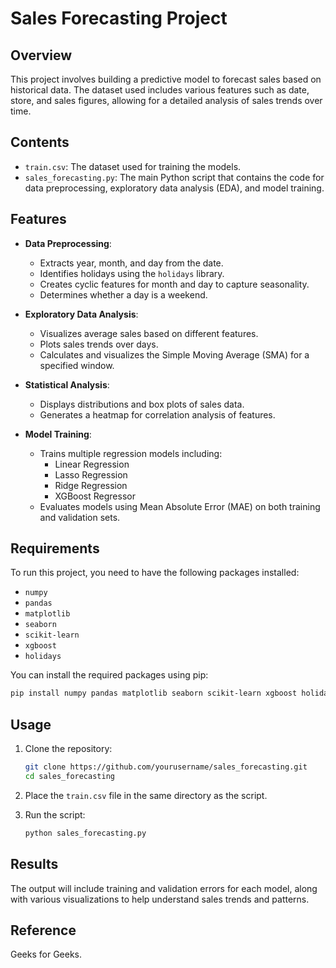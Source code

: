 # Sales Forecasting Project

## Overview

This project involves building a predictive model to forecast sales based on historical data. The dataset used includes various features such as date, store, and sales figures, allowing for a detailed analysis of sales trends over time.

## Contents

- `train.csv`: The dataset used for training the models.
- `sales_forecasting.py`: The main Python script that contains the code for data preprocessing, exploratory data analysis (EDA), and model training.

## Features

- **Data Preprocessing**: 
  - Extracts year, month, and day from the date.
  - Identifies holidays using the `holidays` library.
  - Creates cyclic features for month and day to capture seasonality.
  - Determines whether a day is a weekend.

- **Exploratory Data Analysis**:
  - Visualizes average sales based on different features.
  - Plots sales trends over days.
  - Calculates and visualizes the Simple Moving Average (SMA) for a specified window.

- **Statistical Analysis**:
  - Displays distributions and box plots of sales data.
  - Generates a heatmap for correlation analysis of features.

- **Model Training**:
  - Trains multiple regression models including:
    - Linear Regression
    - Lasso Regression
    - Ridge Regression
    - XGBoost Regressor
  - Evaluates models using Mean Absolute Error (MAE) on both training and validation sets.

## Requirements

To run this project, you need to have the following packages installed:

- `numpy`
- `pandas`
- `matplotlib`
- `seaborn`
- `scikit-learn`
- `xgboost`
- `holidays`

You can install the required packages using pip:

```bash
pip install numpy pandas matplotlib seaborn scikit-learn xgboost holidays
```

## Usage

1. Clone the repository:
   ```bash
   git clone https://github.com/yourusername/sales_forecasting.git
   cd sales_forecasting
   ```

2. Place the `train.csv` file in the same directory as the script.

3. Run the script:
   ```bash
   python sales_forecasting.py
   ```

## Results

The output will include training and validation errors for each model, along with various visualizations to help understand sales trends and patterns.

## Reference

Geeks for Geeks.

